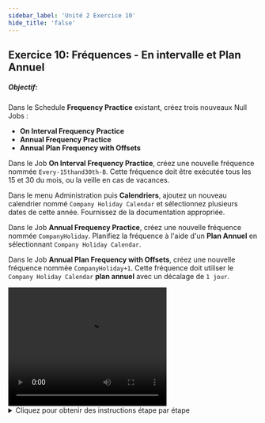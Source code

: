 ```yaml
---
sidebar_label: 'Unité 2 Exercice 10'
hide_title: 'false'
---
```


## Exercice 10: Fréquences - En intervalle et Plan Annuel

##### Objectif:

Dans le Schedule **Frequency Practice** existant, créez trois nouveaux Null Jobs :

  - **On Interval Frequency Practice**
  - **Annual Frequency Practice**
  - **Annual Plan Frequency with Offsets**

Dans le Job **On Interval Frequency Practice**, créez une nouvelle fréquence nommée ```Every-15thand30th-B```. Cette fréquence doit être exécutée tous les 15 et 30 du mois, ou la veille en cas de vacances.

Dans le menu Administration puis **Calendriers**, ajoutez un nouveau calendrier nommé ```Company Holiday Calendar``` et sélectionnez plusieurs dates de cette année. Fournissez de la documentation appropriée.

Dans le Job **Annual Frequency Practice**, créez une nouvelle fréquence nommée ```CompanyHoliday```. Planifiez la fréquence à l'aide d'un **Plan Annuel** en sélectionnant ```Company Holiday Calendar```.

Dans le Job **Annual Plan Frequency with Offsets**, créez une nouvelle fréquence nommée ```CompanyHoliday+1```. Cette fréquence doit utiliser le ```Company Holiday Calendar``` **plan annuel** avec un décalage de ```1 jour```.


<div>
<video width="320" height="240" controls>
  <source src="videobasic/U2E10.mp4" type="video/mp4"></source>
Your browser does not support the video tag.
</video>
</div>

<details>

<summary>Cliquez pour obtenir des instructions étape par étape</summary>

1.	Ouvrez **Job Master**.
2.	Sélectionnez **Frequency Practice Schedule** dans la liste déroulante Schedule.
3.	Cliquez sur le bouton **Ajouter**.
4.	Entrez ```On Interval Frequency Practice``` dans le champ de texte sous Nom.
5.	Cliquez sur le bouton **Sauvegarder**.
6.	Répétez les étapes 3 à 5 pour créer les Jobs suivants :
    * **Annual Frequency Practice**
    * **Annual Plan Frequency with Offsets**
7.	Fréquence : En Interval
    * Sélectionnez **On Interval Frequency Practice** dans la liste déroulante Job du menu Job Master
    * Dans l'onglet **Fréquence**, cliquez sur le bouton **Ajouter** sous Liste Fréquences.
    * Cliquez sur le bouton radio **Créer nouvelle Fréquence**.
    * Tapez ```Every-15thand30th-B``` dans le champ Nom Fréquence.
    * Cliquez sur **Suivant**.
    * Sélectionnez le bouton radio **En Intervalles**.
    * Cochez les cases pour le **15** et **30** sous le paramètre En Intervalles.
    * Modifiez le paramètre **A / O / B / N** de **Sur Date** à **Avant Date**.
    * Cliquez sur le bouton **Prévisionnel**.
    * Déplacez les écrans **Prévisionnel** et **Assistant définition Fréquence** afin que vous puissiez voir les deux.
    * Sur l'écran Prévisionnel, les 15e et 30e jours de chaque mois sont verts et se déplacent « Avant » pour les jours fériés et les week-ends et les jours fériés.
    * Cliquez sur **Terminer**.
8.	Fréquence : Plan Annuel
    * Cliquez sur **Calendriers** dans le menu Administration du panneau de navigation.
    * Cliquez sur le bouton **Ajouter**.
    * Saisissez ```Company Holiday Calendar``` dans le champ Nom.
    * Saisissez une documentation: ```Ce calendrier sera utilisé dans une fréquence de plan annuel```.
    * Cliquez sur le bouton **Sauvegarder**.
    * Cliquez sur **plusieurs dates** dans le calendrier.
        * Remarque : les dates sont enregistrées dynamiquement
    * Cliquez sur la **flèche droite** à côté du mois juste au-dessus du calendrier pour passer aux mois suivants.
    * Cliquez sur la **flèche vers le bas** à côté de l'année juste au-dessus du calendrier pour passer à l'année suivante.
    * Fermez l'onglet **Calendriers**.
    * Ouvrez le **Job Master**.
    * Sélectionnez **Frequency Practice Schedule** dans la liste déroulante Schedule.
    * Cliquez sur le bouton **Ajouter**.
    * Entrez ```Annual Plan Frequency``` dans le champ Nom.
    * Cliquez sur le bouton **Sauvegarder**.
    * Cliquez sur l'onglet **Fréquence**.
    * Cliquez sur le bouton **Ajouter** sous la liste des fréquences.
    * Cliquez sur le bouton radio **Créer nouvelle Fréquence**.
    * Saisissez ```CompanyHoliday``` dans le champ Nom Fréquence.
    * Cliquez sur **Suivant**.
    * Dans la section Choix de Planification, cliquez sur le bouton radio **Plan Annuel**.
    * Dans le menu déroulant Calendrier, sélectionnez **Company Holiday Calendar**.
    * Cliquez sur **Prévisionnel** pour afficher la fréquence.
        * Les dates doivent correspondre à celles que vous avez entrées dans le calendrier.
    * Cliquez **OK**.
    * Cliquez sur **Terminer**.
9.	Fréquence : Plan Annuel avec Ecart
    * Sélectionnez **Annual Plan Frequency with Offsets** dans la liste déroulante Job du menu Job Master.
    * Dans l'écran des fréquences, cliquez sur le bouton **Ajouter** sous la Liste Fréquence.
    * Cliquez sur le bouton radio **Créer nouvelle Fréquence**.
    * Saisissez ```CompanyHoliday+1``` dans le champ Nom Fréquence.
    * Cliquez sur **Suivant**
    * Dans la section Choix de Planification, cliquez sur le bouton radio **Plan Annuel**.
    * Dans le menu déroulant Calendrier, sélectionnez **Company Holiday Calendar**.
    * Dans la zone Ecart Jours, entrez le nombre ```1```.
    * Cliquez sur **Prévisionnel** pour afficher la fréquence.
    * Les dates sélectionnées doivent être le jour ouvrable suivant des dates sélectionnées dans le calendrier.
    * Cliquez **OK**.
    * Cliquez sur **Terminer**.
    * Fermez l'onglet Job Master.

</details>
